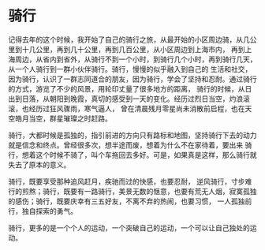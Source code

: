 # 骑行

记得去年的这个时候，我开始了自己的骑行之旅，从最开始的小区周边骑，从几公里到十几公里，再到几十公里，再到几百公里，从小区周边到上海市内，
再到上海周边，从省内到省外，从骑行不到一个小时，到骑行几个小时，再到骑行几天，从一个人骑行到一群小伙伴骑行。骑行，慢慢的似乎融入到自己的
生活和社交，因为骑行，认识了一群志同道合的朋友，因为骑行，学会了坚持和忍耐。通过骑行的方式，游览了不少的风景，用轮印丈量了很多地方的距离，
骑行的时候，从日出到日落，从朝阳到晚霞，真切的感受到一天的变化。经历过烈日当空，灼浪滚滚，也经历过狂风骤雨，寒气逼人，
曾在清晨残月零星尚未消散前启程，也在天空皓月当空，群星璀璨之时赶路。

骑行，大都时候是孤独的，指引前进的方向只有路标和地图，坚持骑行下去的动力就是信念和终点。曾经很多次，想半途而废，想着为什么不在家待着，要出来
骑行，想着这个时候不骑了，叫个车拖回去多好。可是，如果真是这样，那么骑行就失去了原本的意义。

骑行，既要享受那种追风赶月，疾驰而过的快感，也要忍耐，
逆风骑行，寸步难行的煎熬；骑行，既要有一路骑行，美景无数的惬意，也要有荒无人烟，寂寞孤独的感伤；骑行，既要庆幸有三五好友，不离不弃的热闹，也要习惯，
一人孤独前行，独自探索的勇气。

骑行，更多的是一个个人的运动，一个突破自己的运动，一个可以让自己独处的运动。
